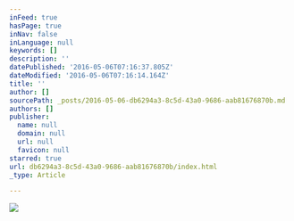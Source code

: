 ```yaml
---
inFeed: true
hasPage: true
inNav: false
inLanguage: null
keywords: []
description: ''
datePublished: '2016-05-06T07:16:37.805Z'
dateModified: '2016-05-06T07:16:14.164Z'
title: ''
author: []
sourcePath: _posts/2016-05-06-db6294a3-8c5d-43a0-9686-aab81676870b.md
authors: []
publisher:
  name: null
  domain: null
  url: null
  favicon: null
starred: true
url: db6294a3-8c5d-43a0-9686-aab81676870b/index.html
_type: Article

---
```

![](https://the-grid-user-content.s3-us-west-2.amazonaws.com/1eb75bac-166d-4e20-9e1a-b6162c6879db.jpg)